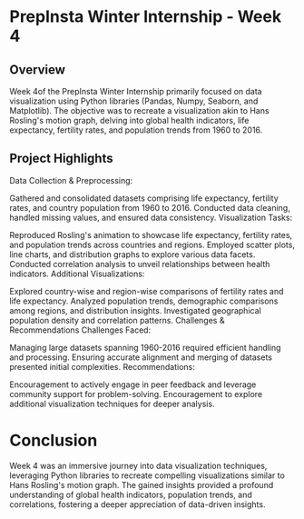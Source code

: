 # PrepInsta Winter Internship - Week 4
## Overview
Week 4of the PrepInsta Winter Internship primarily focused on data visualization using Python libraries (Pandas, Numpy, Seaborn, and Matplotlib). The objective was to recreate a visualization akin to Hans Rosling's motion graph, delving into global health indicators, life expectancy, fertility rates, and population trends from 1960 to 2016.

## Project Highlights
Data Collection & Preprocessing:

Gathered and consolidated datasets comprising life expectancy, fertility rates, and country population from 1960 to 2016.
Conducted data cleaning, handled missing values, and ensured data consistency.
Visualization Tasks:

Reproduced Rosling's animation to showcase life expectancy, fertility rates, and population trends across countries and regions.
Employed scatter plots, line charts, and distribution graphs to explore various data facets.
Conducted correlation analysis to unveil relationships between health indicators.
Additional Visualizations:

Explored country-wise and region-wise comparisons of fertility rates and life expectancy.
Analyzed population trends, demographic comparisons among regions, and distribution insights.
Investigated geographical population density and correlation patterns.
Challenges & Recommendations
Challenges Faced:

Managing large datasets spanning 1960-2016 required efficient handling and processing.
Ensuring accurate alignment and merging of datasets presented initial complexities.
Recommendations:

Encouragement to actively engage in peer feedback and leverage community support for problem-solving.
Encouragement to explore additional visualization techniques for deeper analysis.

# Conclusion
Week 4 was an immersive journey into data visualization techniques, leveraging Python libraries to recreate compelling visualizations similar
to Hans Rosling's motion graph. The gained insights provided a profound understanding of global health indicators, population trends, and correlations, 
fostering a deeper appreciation of data-driven insights.

